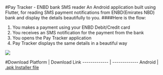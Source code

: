 #Pay Tracker - ENBD bank SMS reader
An Android application built using Flutter, for reading SMS payment notifications from ENBD(Emirates NBD) bank and display the details beautifully to you.
####Here is the flow:
1. You makes a payment using your ENBD Debit/Credit card
2. You receives an SMS notification for the payment from the bank
3. You opens the Pay Tracker application
4. Pay Tracker displays the same details in a beautiful way

[![](https://github.com/shaheer-deriv/pay-tracker/blob/main/Download/picture_pay_tracker_flutter_app_for_enbd.png)](https://github.com/shaheer-deriv/pay-tracker/blob/main/Download/picture_pay_tracker_flutter_app_for_enbd.png)

#Download
Platform  | Download Link
------------- | -------------
Android  | [.apk Installer file](https://github.com/shaheer-deriv/pay-tracker/blob/ea66c99850c8df14620194564d3a1dfcdb92fe0f/Download/android_app_pay_tracker.apk)

